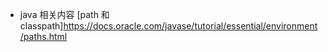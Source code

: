 - java 相关内容
[path 和classpath]https://docs.oracle.com/javase/tutorial/essential/environment/paths.html
